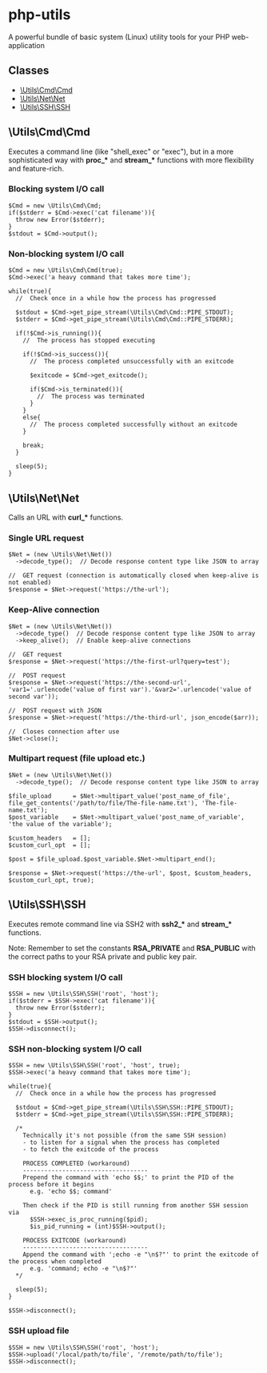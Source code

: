 # php-utils
A powerful bundle of basic system (Linux) utility tools for your PHP web-application

## Classes
- [\Utils\Cmd\Cmd](#utilscmdcmd)
- [\Utils\Net\Net](#utilsnetnet)
- [\Utils\SSH\SSH](#utilssshssh)

## \Utils\Cmd\Cmd
Executes a command line (like "shell_exec" or "exec"), but in a more sophisticated way with **proc_\*** and **stream_\*** functions with more flexibility and feature-rich.

### Blocking system I/O call
```
$Cmd = new \Utils\Cmd\Cmd;
if($stderr = $Cmd->exec('cat filename')){
  throw new Error($stderr);
}
$stdout = $Cmd->output();
```

### Non-blocking system I/O call
```
$Cmd = new \Utils\Cmd\Cmd(true);
$Cmd->exec('a heavy command that takes more time');

while(true){
  //  Check once in a while how the process has progressed
  
  $stdout = $Cmd->get_pipe_stream(\Utils\Cmd\Cmd::PIPE_STDOUT);
  $stderr = $Cmd->get_pipe_stream(\Utils\Cmd\Cmd::PIPE_STDERR);
  
  if(!$Cmd->is_running()){
    //  The process has stopped executing
    
    if(!$Cmd->is_success()){
      //  The process completed unsuccessfully with an exitcode
      
      $exitcode = $Cmd->get_exitcode();
      
      if($Cmd->is_terminated()){
        //  The process was terminated
      }
    }
    else{
      //  The process completed successfully without an exitcode
    }
    
    break;
  }
  
  sleep(5);
}
```

## \Utils\Net\Net
Calls an URL with **curl_\*** functions.

### Single URL request
```
$Net = (new \Utils\Net\Net())
  ->decode_type();  // Decode response content type like JSON to array

//  GET request (connection is automatically closed when keep-alive is not enabled)
$response = $Net->request('https://the-url');
```

### Keep-Alive connection
```
$Net = (new \Utils\Net\Net())
  ->decode_type()  // Decode response content type like JSON to array
  ->keep_alive();  // Enable keep-alive connections

//  GET request
$response = $Net->request('https://the-first-url?query=test');

//  POST request
$response = $Net->request('https://the-second-url', 'var1='.urlencode('value of first var').'&var2='.urlencode('value of second var'));

//  POST request with JSON
$response = $Net->request('https://the-third-url', json_encode($arr));

//  Closes connection after use
$Net->close();
```

### Multipart request (file upload etc.)
```
$Net = (new \Utils\Net\Net())
  ->decode_type();  // Decode response content type like JSON to array

$file_upload      = $Net->multipart_value('post_name_of_file', file_get_contents('/path/to/file/The-file-name.txt'), 'The-file-name.txt');
$post_variable    = $Net->multipart_value('post_name_of_variable', 'the value of the variable');

$custom_headers   = [];
$custom_curl_opt  = [];

$post = $file_upload.$post_variable.$Net->multipart_end();

$response = $Net->request('https://the-url', $post, $custom_headers, $custom_curl_opt, true);
```

## \Utils\SSH\SSH
Executes remote command line via SSH2 with **ssh2_\*** and **stream_\*** functions.

Note: Remember to set the constants **RSA_PRIVATE** and **RSA_PUBLIC** with the correct paths to your RSA private and public key pair.

### SSH blocking system I/O call
```
$SSH = new \Utils\SSH\SSH('root', 'host');
if($stderr = $SSH->exec('cat filename')){
  throw new Error($stderr);
}
$stdout = $SSH->output();
$SSH->disconnect();
```

### SSH non-blocking system I/O call
```
$SSH = new \Utils\SSH\SSH('root', 'host', true);
$SSH->exec('a heavy command that takes more time');

while(true){
  //  Check once in a while how the process has progressed
  
  $stdout = $Cmd->get_pipe_stream(\Utils\SSH\SSH::PIPE_STDOUT);
  $stderr = $Cmd->get_pipe_stream(\Utils\SSH\SSH::PIPE_STDERR);
  
  /*
    Technically it's not possible (from the same SSH session)
    - to listen for a signal when the process has completed
    - to fetch the exitcode of the process
    
    PROCESS COMPLETED (workaround)
    -----------------------------------
    Prepend the command with 'echo $$;' to print the PID of the process before it begins
      e.g. 'echo $$; command'
    
    Then check if the PID is still running from another SSH session via
      $SSH->exec_is_proc_running($pid);
      $is_pid_running = (int)$SSH->output();
  
    PROCESS EXITCODE (workaround)
    -----------------------------------
    Append the command with ';echo -e "\n$?"' to print the exitcode of the process when completed
      e.g. 'command; echo -e "\n$?"'
  */
  
  sleep(5);
}

$SSH->disconnect();
```

### SSH upload file
```
$SSH = new \Utils\SSH\SSH('root', 'host');
$SSH->upload('/local/path/to/file', '/remote/path/to/file');
$SSH->disconnect();
```
